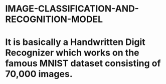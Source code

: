# IMAGE-CLASSIFICATION-AND-RECOGNITION-MODEL

# It is basically a Handwritten Digit Recognizer which works on the famous MNIST dataset consisting of 70,000 images.
